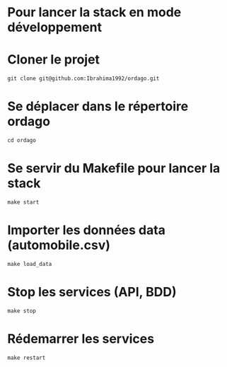 <!--
    Pour le teste technique, j'ai décidé de le faire avec la librairie python fastAPI,
    sqlAlchemy comme ORM j'ai embarqué Postgres pour la base de données.

    J'ai decidé de ce choix, pour profiter suite à la conversation qu'on avait eu par rapport au poste
    de vous faire découvrir la technologie fastAPI pour exposer l'API.

                ---- Fonctionnalités ----
                
    - Importer les données (csv) et le traitement avec pandas
    - Ajouter un utilisateur (login && password) car l'API est authentifiée
    - Exemple: login: ordago et password:ordago
    - Exposer l'API (les endpoints)

                ---- Architecture ----

    Architecture micro service dockerisé
    API: fastapi + SqlAlchemy
    BASE_DE_DONNÉES: Postgres
--> 

# Pour lancer la stack en mode développement
# Cloner le projet
    git clone git@github.com:Ibrahima1992/ordago.git

# Se déplacer dans le répertoire ordago
    cd ordago

# Se servir du Makefile pour lancer la stack
    make start

# Importer les données data (automobile.csv)
    make load_data

# Stop les services (API, BDD)
    make stop

# Rédemarrer les services
    make restart